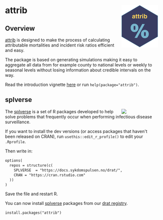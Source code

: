 # attrib <a href="https://docs.sykdomspulsen.no/attrib"><img src="man/figures/logo.png" align="right" width="120" /></a>

## Overview 

[attrib](https://docs.sykdomspulsen.no/attrib) is designed to make the process of calculating attributable mortalities and incident risk ratios efficient and easy.

The package is based on generating simulations making it easy to aggregate all data from for example county to national levels or weekly to seasonal levels without losing information about credible intervals on the way. 

Read the introduction vignette [here](https://docs.sykdomspulsen.no/attrib/articles/attrib.html) or run `help(package="attrib")`.

## splverse

<a href="https://docs.sykdomspulsen.no/packages"><img src="https://docs.sykdomspulsen.no/packages/splverse.png" align="right" width="120" /></a>

The [splverse](https://docs.sykdomspulsen.no/packages) is a set of R packages developed to help solve problems that frequently occur when performing infectious disease surveillance.

If you want to install the dev versions (or access packages that haven't been released on CRAN), run `usethis::edit_r_profile()` to edit your `.Rprofile`. 

Then write in:

```
options(
  repos = structure(c(
    SPLVERSE  = "https://docs.sykdomspulsen.no/drat/",
    CRAN = "https://cran.rstudio.com"
  ))
)
```

Save the file and restart R.

You can now install [splverse](https://docs.sykdomspulsen.no/packages) packages from our [drat registry](https://docs.sykdomspulsen.no/drat).

```
install.packages("attrib")
```

